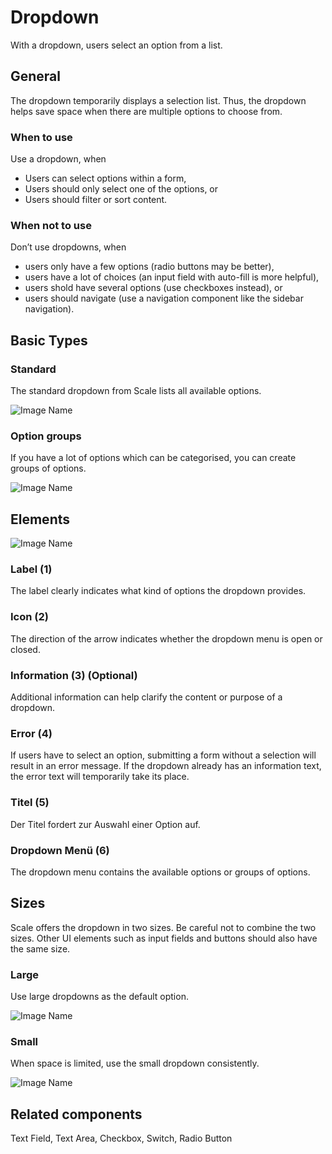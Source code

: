 # Dropdown

With a dropdown, users select an option from a list.

## General

The dropdown temporarily displays a selection list. Thus, the dropdown helps save space when there are multiple options to choose from.

### When to use

Use a dropdown, when

* Users can select options within a form,
* Users should only select one of the options, or
* Users should filter or sort content.

### When not to use

Don’t use dropdowns, when

* users only have a few options (radio buttons may be better),
* users have a lot of choices (an input field with auto-fill is more helpful),
* users shold have several options (use checkboxes instead), or
* users should navigate (use a navigation component like the sidebar navigation).

## Basic Types

### Standard

The standard dropdown from Scale lists all available options.

![Image Name](assets/3_components/select-box/Dropdown.png)

### Option groups

If you have a lot of options which can be categorised, you can create groups of options.

![Image Name](assets/3_components/select-box/Dropdown-optionsgruppe.png)

## Elements

![Image Name](assets/3_components/select-box/Elemente.png)

### Label (1)

The label clearly indicates what kind of options the dropdown provides.

### Icon (2)

The direction of the arrow indicates whether the dropdown menu is open or closed.

### Information (3) (Optional)

Additional information can help clarify the content or purpose of a dropdown.

### Error (4)

If users have to select an option, submitting a form without a selection will result in an error message. If the dropdown already has an information text, the error text will temporarily take its place.

### Titel (5)

Der Titel fordert zur Auswahl einer Option auf.

### Dropdown Menü (6)

The dropdown menu contains the available options or groups of options.

## Sizes

Scale offers the dropdown in two sizes. Be careful not to combine the two sizes. Other UI elements such as input fields and buttons should also have the same size.

### Large

Use large dropdowns as the default option.

![Image Name](assets/3_components/select-box/dropdown-gross.png)

### Small

When space is limited, use the small dropdown consistently.

![Image Name](assets/3_components/select-box/dropdown-klein.png)

## Related components

Text Field, Text Area, Checkbox, Switch, Radio Button
